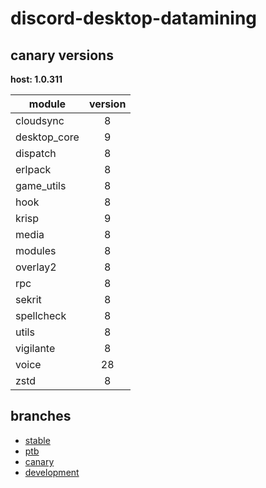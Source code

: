 # discord-desktop-datamining

## canary versions

**host: 1.0.311**

| module | version |
| ------ | :-----: |
| cloudsync | 8 |
| desktop_core | 9 |
| dispatch | 8 |
| erlpack | 8 |
| game_utils | 8 |
| hook | 8 |
| krisp | 9 |
| media | 8 |
| modules | 8 |
| overlay2 | 8 |
| rpc | 8 |
| sekrit | 8 |
| spellcheck | 8 |
| utils | 8 |
| vigilante | 8 |
| voice | 28 |
| zstd | 8 |

## branches

- [stable](https://github.com/OpenAsar/discord-desktop-datamining/tree/stable)
- [ptb](https://github.com/OpenAsar/discord-desktop-datamining/tree/ptb)
- [canary](https://github.com/OpenAsar/discord-desktop-datamining/tree/canary)
- [development](https://github.com/OpenAsar/discord-desktop-datamining/tree/development)